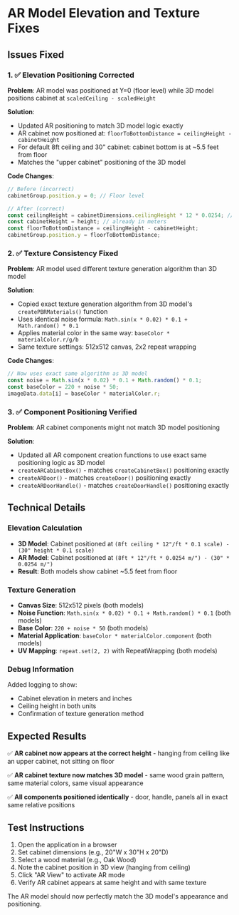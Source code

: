 # AR Model Elevation and Texture Fixes

## Issues Fixed

### 1. ✅ **Elevation Positioning Corrected**

**Problem**: AR model was positioned at Y=0 (floor level) while 3D model positions cabinet at `scaledCeiling - scaledHeight`

**Solution**: 
- Updated AR positioning to match 3D model logic exactly
- AR cabinet now positioned at: `floorToBottomDistance = ceilingHeight - cabinetHeight`
- For default 8ft ceiling and 30" cabinet: cabinet bottom is at ~5.5 feet from floor
- Matches the "upper cabinet" positioning of the 3D model

**Code Changes**:
```javascript
// Before (incorrect)
cabinetGroup.position.y = 0; // Floor level

// After (correct)
const ceilingHeight = cabinetDimensions.ceilingHeight * 12 * 0.0254; // feet to meters
const cabinetHeight = height; // already in meters
const floorToBottomDistance = ceilingHeight - cabinetHeight;
cabinetGroup.position.y = floorToBottomDistance;
```

### 2. ✅ **Texture Consistency Fixed**

**Problem**: AR model used different texture generation algorithm than 3D model

**Solution**: 
- Copied exact texture generation algorithm from 3D model's `createPBRMaterials()` function
- Uses identical noise formula: `Math.sin(x * 0.02) * 0.1 + Math.random() * 0.1`
- Applies material color in the same way: `baseColor * materialColor.r/g/b`
- Same texture settings: 512x512 canvas, 2x2 repeat wrapping

**Code Changes**:
```javascript
// Now uses exact same algorithm as 3D model
const noise = Math.sin(x * 0.02) * 0.1 + Math.random() * 0.1;
const baseColor = 220 + noise * 50;
imageData.data[i] = baseColor * materialColor.r;
```

### 3. ✅ **Component Positioning Verified**

**Problem**: AR cabinet components might not match 3D model positioning

**Solution**:
- Updated all AR component creation functions to use exact same positioning logic as 3D model
- `createARCabinetBox()` - matches `createCabinetBox()` positioning exactly
- `createARDoor()` - matches `createDoor()` positioning exactly  
- `createARDoorHandle()` - matches `createDoorHandle()` positioning exactly

## Technical Details

### Elevation Calculation
- **3D Model**: Cabinet positioned at `(8ft ceiling * 12"/ft * 0.1 scale) - (30" height * 0.1 scale)`
- **AR Model**: Cabinet positioned at `(8ft * 12"/ft * 0.0254 m/") - (30" * 0.0254 m/")`
- **Result**: Both models show cabinet ~5.5 feet from floor

### Texture Generation
- **Canvas Size**: 512x512 pixels (both models)
- **Noise Function**: `Math.sin(x * 0.02) * 0.1 + Math.random() * 0.1` (both models)
- **Base Color**: `220 + noise * 50` (both models)  
- **Material Application**: `baseColor * materialColor.component` (both models)
- **UV Mapping**: `repeat.set(2, 2)` with RepeatWrapping (both models)

### Debug Information
Added logging to show:
- Cabinet elevation in meters and inches
- Ceiling height in both units
- Confirmation of texture generation method

## Expected Results

✅ **AR cabinet now appears at the correct height** - hanging from ceiling like an upper cabinet, not sitting on floor

✅ **AR cabinet texture now matches 3D model** - same wood grain pattern, same material colors, same visual appearance

✅ **All components positioned identically** - door, handle, panels all in exact same relative positions

## Test Instructions

1. Open the application in a browser
2. Set cabinet dimensions (e.g., 20"W x 30"H x 20"D)
3. Select a wood material (e.g., Oak Wood)
4. Note the cabinet position in 3D view (hanging from ceiling)
5. Click "AR View" to activate AR mode
6. Verify AR cabinet appears at same height and with same texture

The AR model should now perfectly match the 3D model's appearance and positioning.
